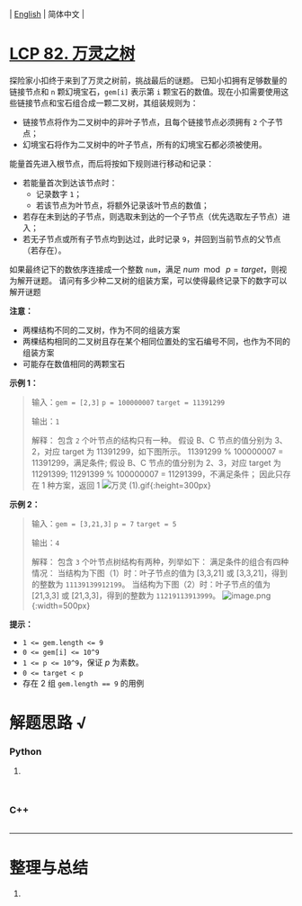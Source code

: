 | [English](README_EN.md) | 简体中文 |

# [LCP 82. 万灵之树](https://leetcode.cn/problems/cnHoX6)
探险家小扣终于来到了万灵之树前，挑战最后的谜题。
已知小扣拥有足够数量的链接节点和 `n` 颗幻境宝石，`gem[i]` 表示第 `i` 颗宝石的数值。现在小扣需要使用这些链接节点和宝石组合成一颗二叉树，其组装规则为：
- 链接节点将作为二叉树中的非叶子节点，且每个链接节点必须拥有 `2` 个子节点；
- 幻境宝石将作为二叉树中的叶子节点，所有的幻境宝石都必须被使用。

能量首先进入根节点，而后将按如下规则进行移动和记录：
- 若能量首次到达该节点时：
    - 记录数字 `1`；
    - 若该节点为叶节点，将额外记录该叶节点的数值；
- 若存在未到达的子节点，则选取未到达的一个子节点（优先选取左子节点）进入；
- 若无子节点或所有子节点均到达过，此时记录 `9`，并回到当前节点的父节点（若存在）。

如果最终记下的数依序连接成一个整数 `num`，满足 $num \mod~p=target$，则视为解开谜题。
请问有多少种二叉树的组装方案，可以使得最终记录下的数字可以解开谜题

**注意：**
- 两棵结构不同的二叉树，作为不同的组装方案
- 两棵结构相同的二叉树且存在某个相同位置处的宝石编号不同，也作为不同的组装方案
- 可能存在数值相同的两颗宝石

**示例 1：**
> 输入：`gem = [2,3]`
> `p = 100000007`
> `target = 11391299`
>
> 输出：`1`
>
> 解释：
> 包含 `2` 个叶节点的结构只有一种。
> 假设 B、C 节点的值分别为 3、2，对应 target 为 11391299，如下图所示。
> 11391299 % 100000007 = 11391299，满足条件;
> 假设 B、C 节点的值分别为 2、3，对应 target 为 11291399;
> 11291399 % 100000007 = 11291399，不满足条件；
> 因此只存在 1 种方案，返回 1
![万灵 (1).gif](https://pic.leetcode.cn/1682397079-evMssw-%E4%B8%87%E7%81%B5%20\(1\).gif){:height=300px}


**示例 2：**
> 输入：`gem = [3,21,3]`
> `p = 7`
> `target = 5`
>
> 输出：`4`
>
> 解释：
包含 `3` 个叶节点树结构有两种，列举如下：
满足条件的组合有四种情况：
> 当结构为下图（1）时：叶子节点的值为 [3,3,21] 或 [3,3,21]，得到的整数为 `11139139912199`。
> 当结构为下图（2）时：叶子节点的值为 [21,3,3] 或 [21,3,3]，得到的整数为 `11219113913999`。
![image.png](https://pic.leetcode.cn/1682322894-vfqJIV-image.png){:width=500px}


**提示：**
- `1 <= gem.length <= 9`
- `0 <= gem[i] <= 10^9`
- `1 <= p <= 10^9`，保证 $p$ 为素数。
- `0 <= target < p`
- 存在 2 组 `gem.length == 9` 的用例
# 解题思路 √

### Python

1. 

```python

```


```python

```

### C++

```cpp

```

---



# 整理与总结

1. 